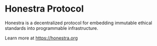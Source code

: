 # Honestra Protocol

Honestra is a decentralized protocol for embedding immutable ethical standards into programmable infrastructure.

Learn more at https://honestra.org